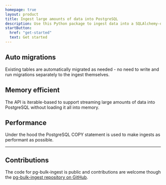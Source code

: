 ```yaml
---
homepage: true
layout: product
title: Ingest large amounts of data into PostgreSQL
description: Use this Python package to ingest data into a SQLAlchemy-defined PostgreSQL table, leveraging high-watermarking to keep it up to date without re-ingesting the same data.
startButton:
  href: "get-started"
  text: Get started
---
```



<div class="govuk-grid-row">
  <section class="govuk-grid-column-one-third-from-desktop govuk-!-margin-bottom-7">
    <h2 class="govuk-heading-m govuk-!-font-size-27">Auto migrations</h2>
    <p class="govuk-body">Existing tables are automatically migrated as needed - no need to write and run migrations separately to the ingest themselves.</p>
  </section>
  <section class="govuk-grid-column-one-third-from-desktop govuk-!-margin-bottom-7">
    <h2 class="govuk-heading-m govuk-!-font-size-27">Memory efficient</h2>
    <p class="govuk-body">The API is iterable-based to support streaming large amounts of data into PostgreSQL without loading it all into memory.</p>
  </section>
  <section class="govuk-grid-column-one-third-from-desktop govuk-!-margin-bottom-7">
    <h2 class="govuk-heading-m govuk-!-font-size-27">Performance</h2>
    <p class="govuk-body">Under the hood the PostgreSQL COPY statement is used to make ingests as performant as possible.</p>
  </section>
</div>

<hr class="govuk-section-break govuk-section-break--visible govuk-section-break--xl govuk-!-margin-top-0">

<div class="govuk-grid-row">
  <section class="govuk-grid-column-two-thirds">
    <h2 class="govuk-heading-m govuk-!-font-size-27">Contributions</h2>
    <p class="govuk-body">The code for pg-bulk-ingest is public and contributions are welcome though the <a class="govuk-link govuk-!-font-weight-bold" href="https://github.com/uktrade/pg-bulk-ingest">pg-bulk-ingest repository on GitHub</a>.</p>
  </section>
</div>
